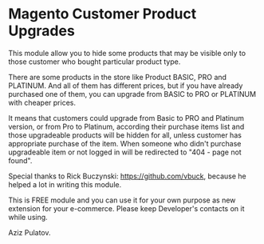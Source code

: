 Magento Customer Product Upgrades
=======

This module allow you to hide some products that may be visible only to those customer who bought particular product type. 

There are some products in the store like Product BASIC, PRO and PLATINUM. And all of them has different prices, but if you have already purchased one of them, you can upgrade from BASIC to PRO or PLATINUM with cheaper prices.

It means that customers could upgrade from Basic to PRO and Platinum version, or from Pro to Platinum, according their purchase items list and those upgradeable products will be hidden for all, unless customer has appropriate purchase of the item. When someone who didn't purchase upgradeable item or not logged in will be redirected to "404 - page not found".

Special thanks to Rick Buczynski: https://github.com/vbuck, because he helped a lot in writing this module.

This is FREE module and you can use it for your own purpose as new extension for your e-commerce. Please keep Developer's contacts on it while using.

Aziz Pulatov.
